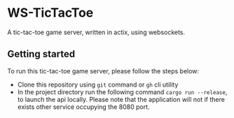 # WS-TicTacToe

A tic-tac-toe game server, written in actix, using websockets.

## Getting started

To run this tic-tac-toe game server, please follow the steps below:
- Clone this repository using `git` command or `gh` cli utility
- In the project directory run the following command `cargo run --release`, to launch the api locally. Please note that the application will not if there exists other service occupying the 8080 port.
